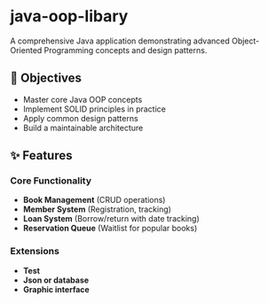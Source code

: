 # java-oop-libary

A comprehensive Java application demonstrating advanced Object-Oriented Programming concepts and design patterns.

## 🎯 Objectives

- Master core Java OOP concepts
- Implement SOLID principles in practice
- Apply common design patterns
- Build a maintainable architecture

## ✨ Features

### Core Functionality
- **Book Management** (CRUD operations)
- **Member System** (Registration, tracking)
- **Loan System** (Borrow/return with date tracking)
- **Reservation Queue** (Waitlist for popular books)

### Extensions
- **Test**
- **Json or database**
- **Graphic interface**

